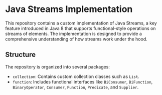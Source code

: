 # Java Streams Implementation

This repository contains a custom implementation of Java Streams, a key feature introduced in Java 8 that supports functional-style operations on streams of elements. The implementation is designed to provide a comprehensive understanding of how streams work under the hood.

## Structure

The repository is organized into several packages:

- `collection`: Contains custom collection classes such as `List`.
- `function`: Includes functional interfaces like `BiConsumer`, `BiFunction`, `BinaryOperator`, `Consumer`, `Function`, `Predicate`, and `Supplier`.

